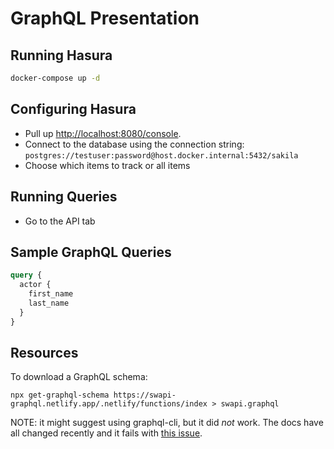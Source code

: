 # GraphQL Presentation

## Running Hasura

```sh
docker-compose up -d
```

## Configuring Hasura

- Pull up <http://localhost:8080/console>.
- Connect to the database using the connection string: `postgres://testuser:password@host.docker.internal:5432/sakila`
- Choose which items to track or all items

## Running Queries

- Go to the API tab

## Sample GraphQL Queries

```graphql
query {
  actor {
    first_name
    last_name
  }
}
```

## Resources

To download a GraphQL schema:

```schema
npx get-graphql-schema https://swapi-graphql.netlify.app/.netlify/functions/index > swapi.graphql
```

NOTE: it might suggest using graphql-cli, but it did _not_ work. The docs have
all changed recently and it fails with [this
issue](https://github.com/Urigo/graphql-cli/issues/1807).
